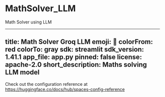 
# MathSolver_LLM
Math Solver using LLM

---
title: Math Solver Groq LLM
emoji: 🦀
colorFrom: red
colorTo: gray
sdk: streamlit
sdk_version: 1.41.1
app_file: app.py
pinned: false
license: apache-2.0
short_description: Maths solving LLM model
---

Check out the configuration reference at https://huggingface.co/docs/hub/spaces-config-reference

